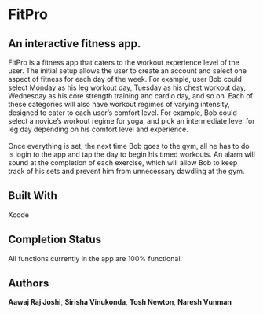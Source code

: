 # FitPro

## An interactive fitness app.

FitPro is a fitness app that caters to the workout experience level of the user. The initial setup allows the user to create an account and select one aspect of fitness for each day of the week. For example, user Bob could select Monday as his leg workout day, Tuesday as his chest workout day, Wednesday as his core strength training and cardio day, and so on. Each of these categories will also have workout regimes of varying intensity, designed to cater to each user’s comfort level. For example, Bob could select a novice’s workout regime for yoga, and pick an intermediate level for leg day depending on his comfort level and experience.<br />
<br />
Once everything is set, the next time Bob goes to the gym, all he has to do is login to the app and tap the day to begin his timed workouts. An alarm will sound at the completion of each exercise, which will allow Bob to keep track of his sets and prevent him from unnecessary dawdling at the gym. 



## Built With

Xcode

## Completion Status

All functions currently in the app are 100% functional.

## Authors

**Aawaj Raj Joshi**, **Sirisha Vinukonda**, **Tosh Newton**, **Naresh Vunman**


